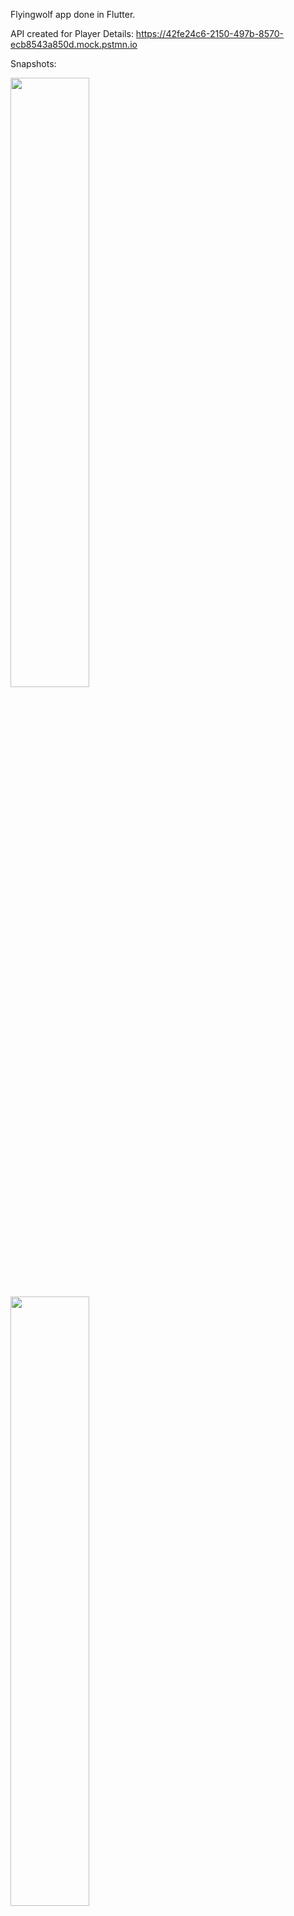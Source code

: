 Flyingwolf app done in Flutter.

API created for Player Details: https://42fe24c6-2150-497b-8570-ecb8543a850d.mock.pstmn.io

Snapshots:

<img src="https://user-images.githubusercontent.com/58964757/126900275-f5164f11-13fd-4afc-aa2b-a15e67feb7f8.png" width=50% height=50%>
<img src="https://user-images.githubusercontent.com/58964757/126900276-83c46935-470e-42c4-9613-9c72d02ffa68.png" width=50% height=50%>
<img src="https://user-images.githubusercontent.com/58964757/126900278-fcf01ed1-a956-44a7-a2dc-023f60c835ac.png" width=50% height=50%>
